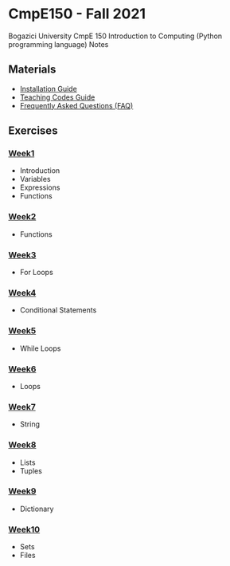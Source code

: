 # CmpE150 - Fall 2021

Bogazici University CmpE 150 Introduction to Computing (Python programming language) Notes

## Materials

* [Installation Guide](InstallationGuide.md)
* [Teaching Codes Guide](TeachingCodesGuide.md)
* [Frequently Asked Questions (FAQ)](FrequentlyAskedQuestions%20(FAQ).md)

## Exercises

### [Week1](week01/)

* Introduction
* Variables
* Expressions
* Functions

### [Week2](week02/)

* Functions


### [Week3](week03/)

* For Loops


### [Week4](week04/)

* Conditional Statements

### [Week5](week05/)

* While Loops

### [Week6](week06/)

* Loops

### [Week7](week07/)

* String

### [Week8](week08/)

* Lists
* Tuples

### [Week9](week09/)

* Dictionary

### [Week10](week10/)

* Sets
* Files
